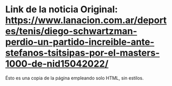 # Link de la noticia Original: https://www.lanacion.com.ar/deportes/tenis/diego-schwartzman-perdio-un-partido-increible-ante-stefanos-tsitsipas-por-el-masters-1000-de-nid15042022/

Ésto es una copia de la página empleando solo HTML, sin estilos.
